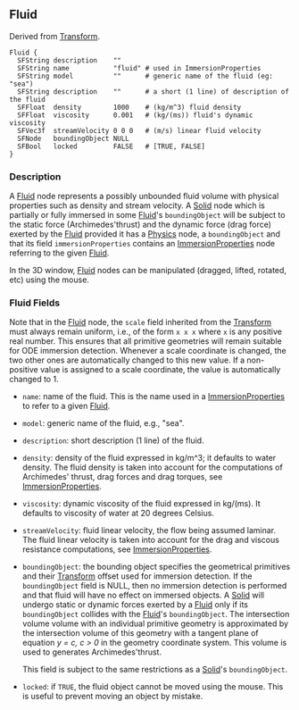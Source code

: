 ## Fluid

Derived from [Transform](transform.md).

```
Fluid {
  SFString description    ""
  SFString name           "fluid" # used in ImmersionProperties
  SFString model          ""      # generic name of the fluid (eg: "sea")
  SFString description    ""      # a short (1 line) of description of the fluid
  SFFloat  density        1000    # (kg/m^3) fluid density
  SFFloat  viscosity      0.001   # (kg/(ms)) fluid's dynamic viscosity
  SFVec3f  streamVelocity 0 0 0   # (m/s) linear fluid velocity
  SFNode   boundingObject NULL
  SFBool   locked         FALSE   # [TRUE, FALSE]
}
```

### Description

A [Fluid](#fluid) node represents a possibly unbounded fluid volume with physical properties such as density and stream velocity.
A [Solid](solid.md) node which is partially or fully immersed in some [Fluid](#fluid)'s `boundingObject` will be subject to the static force (Archimedes'thrust) and the dynamic force (drag force) exerted by the [Fluid](#fluid) provided it has a [Physics](physics.md) node, a `boundingObject` and that its field `immersionProperties` contains an [ImmersionProperties](immersionproperties.md) node referring to the given [Fluid](#fluid).

In the 3D window, [Fluid](#fluid) nodes can be manipulated (dragged, lifted, rotated, etc) using the mouse.

### Fluid Fields

Note that in the [Fluid](#fluid) node, the `scale` field inherited from the [Transform](transform.md) must always remain uniform, i.e., of the form `x x x` where `x` is any positive real number.
This ensures that all primitive geometries will remain suitable for ODE immersion detection.
Whenever a scale coordinate is changed, the two other ones are automatically changed to this new value.
If a non-positive value is assigned to a scale coordinate, the value is automatically changed to 1.

- `name`: name of the fluid. This is the name used in a
[ImmersionProperties](immersionproperties.md) to refer to a given
[Fluid](#fluid).

- `model`: generic name of the fluid, e.g., "sea".

- `description`: short description (1 line) of the fluid.

- `density`: density of the fluid expressed in kg/m^3; it defaults to water
density. The fluid density is taken into account for the computations of
Archimedes' thrust, drag forces and drag torques, see
[ImmersionProperties](immersionproperties.md).

- `viscosity`: dynamic viscosity of the fluid expressed in kg/(ms). It defaults to
viscosity of water at 20 degrees Celsius.

- `streamVelocity`: fluid linear velocity, the flow being assumed laminar. The
fluid linear velocity is taken into account for the drag and viscous resistance
computations, see [ImmersionProperties](immersionproperties.md).

- `boundingObject`: the bounding object specifies the geometrical primitives and
their [Transform](transform.md) offset used for immersion detection. If the
`boundingObject` field is NULL, then no immersion detection is performed and
that fluid will have no effect on immersed objects. A [Solid](solid.md) will
undergo static or dynamic forces exerted by a [Fluid](#fluid) only if its
`boundingObject` collides with the [Fluid](#fluid)'s `boundingObject`. The
intersection volume volume with an individual primitive geometry is approximated
by the intersection volume of this geometry with a tangent plane of equation *y
= c, c > 0* in the geometry coordinate system. This volume is used to generates
Archimedes'thrust.

    This field is subject to the same restrictions as a [Solid](solid.md)'s
    `boundingObject`.

- `locked`: if `TRUE`, the fluid object cannot be moved using the mouse. This is
useful to prevent moving an object by mistake.
